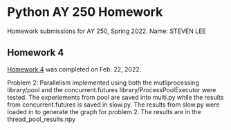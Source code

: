 # Python AY 250 Homework

Homework submissions for AY 250, Spring 2022.
Name: STEVEN LEE

## Homework 4
[Homework 4](https://github.com/stevensslee/python-ay250-homeworks/blob/main/hw_4/hw_4_parallelism.ipynb) was completed on Feb. 22, 2022.


Problem 2:
Parallelism implemented using both the mutliprocessing library/pool and the concurrent.futures library/ProcessPoolExecutor were tested. The experiements from pool are saved into multi.py while the results from concurrent.futures is saved in slow.py. The results from slow.py were loaded in to generate the graph for problem 2. The results are in the thread_pool_results.npy
